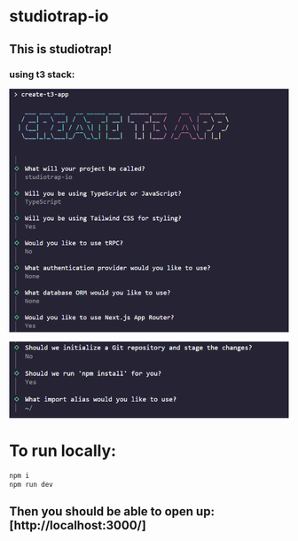 # studiotrap-io

## This is studiotrap!

### using t3 stack:

![t3 decision making 1](https://github.com/MauricioRojasCareers/studiotrap-io/blob/main/t3%20deciision%20making.png)

![t3 decision making 2](https://github.com/MauricioRojasCareers/studiotrap-io/blob/main/t3%20deciision%20making%20extended.png)

# To run locally:

    npm i
    npm run dev

## Then you should be able to open up: [http://localhost:3000/]
